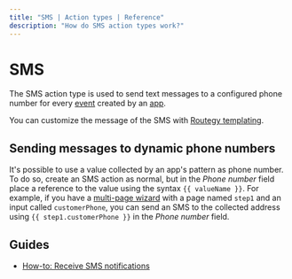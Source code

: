 ```yaml
---
title: "SMS | Action types | Reference"
description: "How do SMS action types work?"
---
```


# SMS

The SMS action type is used to send text messages to a configured phone number for every [event](/reference/events/) created by an [app](/reference/apps/).

You can customize the message of the SMS with [Routegy templating](/reference/templating).


## Sending messages to dynamic phone numbers

It's possible to use a value collected by an app's pattern as phone number. To do so, create an SMS action as normal, but in the *Phone number* field place a reference to the value using the syntax <span v-pre>`{{ valueName }}`</span>. For example, if you have a [multi-page wizard](/reference/patterns#multipage-patterns) with a page named `step1` and an input called `customerPhone`, you can send an SMS to the collected address using <span v-pre>`{{ step1.customerPhone }}`</span> in the *Phone number* field.

## Guides

* [How-to: Receive SMS notifications](/how-to/receive-sms-notifications/)
